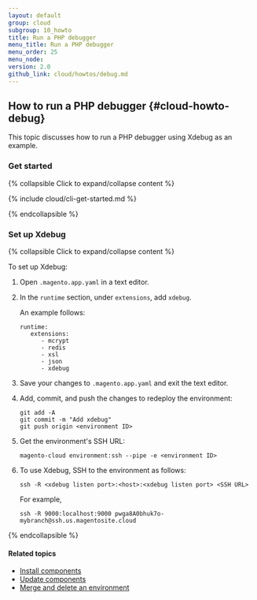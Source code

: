 ```yaml
---
layout: default
group: cloud
subgroup: 10_howto
title: Run a PHP debugger
menu_title: Run a PHP debugger
menu_order: 25
menu_node: 
version: 2.0
github_link: cloud/howtos/debug.md
---
```


## How to run a PHP debugger {#cloud-howto-debug}
This topic discusses how to run a PHP debugger using Xdebug as an example.

### Get started

{% collapsible Click to expand/collapse content %}

{% include cloud/cli-get-started.md %}

{% endcollapsible %}

### Set up Xdebug

{% collapsible Click to expand/collapse content %}

To set up Xdebug:

1.	Open `.magento.app.yaml` in a text editor.
2.	In the `runtime` section, under `extensions`, add `xdebug`.

	An example follows:

		runtime:
		   extensions:
		      - mcrypt
			  - redis
			  - xsl
			  - json
		      - xdebug
3.	Save your changes to `.magento.app.yaml` and exit the text editor.
4.	Add, commit, and push the changes to redeploy the environment:

		git add -A
		git commit -m "Add xdebug"
		git push origin <environment ID>
5.	Get the environment's SSH URL:

		magento-cloud environment:ssh --pipe -e <environment ID>
6.	To use Xdebug, SSH to the environment as follows:

		ssh -R <xdebug listen port>:<host>:<xdebug listen port> <SSH URL>

	For example,

		ssh -R 9000:localhost:9000 pwga8A0bhuk7o-mybranch@ssh.us.magentosite.cloud

{% endcollapsible %}

#### Related topics
*	[Install components]({{page.baseurl}}cloud/howtos/install-components.html)
*	[Update components]({{page.baseurl}}cloud/howtos/update-components.html)
*	[Merge and delete an environment]({{page.baseurl}}cloud/howtos/environment-tutorial-env-merge.html)

